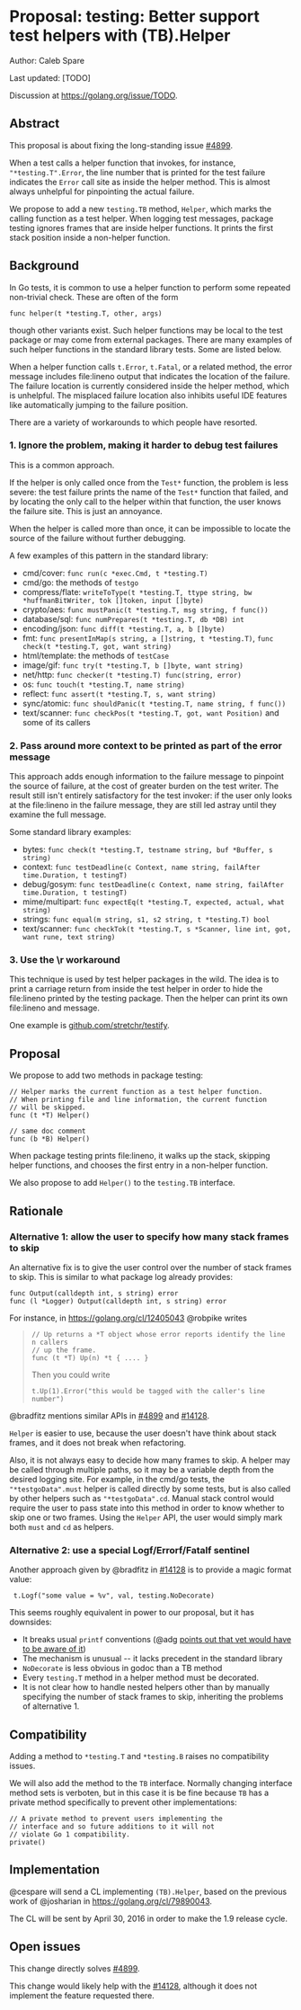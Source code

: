 # Proposal: testing: Better support test helpers with (TB).Helper

Author: Caleb Spare

Last updated: [TODO]

Discussion at https://golang.org/issue/TODO.

## Abstract

This proposal is about fixing the long-standing issue
[#4899](https://golang.org/issue/4899).

When a test calls a helper function that invokes, for instance, `"*testing.T".Error`,
the line number that is printed for the test failure indicates the `Error` call
site as inside the helper method. This is almost always unhelpful for pinpointing the actual failure.

We propose to add a new `testing.TB` method, `Helper`, which marks the calling function as a
test helper. When logging test messages, package testing ignores frames that are
inside helper functions. It prints the first stack position
inside a non-helper function.

## Background

In Go tests, it is common to use a helper function to perform some repeated
non-trivial check. These are often of the form

    func helper(t *testing.T, other, args)

though other variants exist. Such helper functions may be local to the test
package or may come from external packages. There are many examples of such
helper functions in the standard library tests. Some are listed below.

When a helper function calls `t.Error`, `t.Fatal`, or a related method, the
error message includes file:lineno output that indicates the location of the failure.
The failure location is currently considered inside the helper method, which is unhelpful.
The misplaced failure location also inhibits useful IDE features like
automatically jumping to the failure position.

There are a variety of workarounds to which people have resorted.

### 1. Ignore the problem, making it harder to debug test failures

This is a common approach.

If the helper is only called once from the `Test*`
function, the problem is less severe: the test failure prints the name of
the `Test*` function that failed, and by locating the only call to the helper
within that function, the user knows the failure site. This is just an annoyance.

When the helper is called more than once, it
can be impossible to locate the source of the failure without further debugging.

A few examples of this pattern in the standard library:

- cmd/cover: `func run(c *exec.Cmd, t *testing.T)`
- cmd/go: the methods of `testgo`
- compress/flate: `writeToType(t *testing.T, ttype string, bw *huffmanBitWriter, tok []token, input []byte)`
- crypto/aes: `func mustPanic(t *testing.T, msg string, f func())`
- database/sql: `func numPrepares(t *testing.T, db *DB) int`
- encoding/json: `func diff(t *testing.T, a, b []byte)`
- fmt: `func presentInMap(s string, a []string, t *testing.T)`, `func check(t *testing.T, got, want string)`
- html/template: the methods of `testCase`
- image/gif: `func try(t *testing.T, b []byte, want string)`
- net/http: `func checker(t *testing.T) func(string, error)`
- os: `func touch(t *testing.T, name string)`
- reflect: `func assert(t *testing.T, s, want string)`
- sync/atomic: `func shouldPanic(t *testing.T, name string, f func())`
- text/scanner: `func checkPos(t *testing.T, got, want Position)` and some of
  its callers

### 2. Pass around more context to be printed as part of the error message

This approach adds enough information to the failure message to
pinpoint the source of failure, at the cost of greater burden on the test writer.
The result still isn't entirely satisfactory for the test invoker: if the user
only looks at the file:lineno in the failure message, they are still led astray
until they examine the full message.

Some standard library examples:

- bytes: `func check(t *testing.T, testname string, buf *Buffer, s string)`
- context: `func testDeadline(c Context, name string, failAfter time.Duration, t testingT)`
- debug/gosym: `func testDeadline(c Context, name string, failAfter time.Duration, t testingT)`
- mime/multipart: `func expectEq(t *testing.T, expected, actual, what string)`
- strings: `func equal(m string, s1, s2 string, t *testing.T) bool`
- text/scanner: `func checkTok(t *testing.T, s *Scanner, line int, got, want rune, text string)`

### 3. Use the \r workaround

This technique is used by test helper packages in the wild. The idea is to print
a carriage return from inside the test helper in order to hide the file:lineno
printed by the testing package. Then the helper can print its own file:lineno
and message.

One example is
[github.com/stretchr/testify](https://github.com/stretchr/testify/blob/2402e8e7a02fc811447d11f881aa9746cdc57983/assert/assertions.go#L226).

## Proposal

We propose to add two methods in package testing:

    // Helper marks the current function as a test helper function.
    // When printing file and line information, the current function
    // will be skipped.
    func (t *T) Helper()

    // same doc comment
    func (b *B) Helper()

When package testing prints file:lineno, it walks up the stack, skipping helper
functions, and chooses the first entry in a non-helper function.

We also propose to add `Helper()` to the `testing.TB` interface.

## Rationale

### Alternative 1: allow the user to specify how many stack frames to skip

An alternative fix is to give the user control over
the number of stack frames to skip. This is similar to what package log already
provides:

    func Output(calldepth int, s string) error
    func (l *Logger) Output(calldepth int, s string) error

For instance, in https://golang.org/cl/12405043 @robpike writes

>     // Up returns a *T object whose error reports identify the line n callers
>     // up the frame.
>     func (t *T) Up(n) *t { .... }
> 
> Then you could write
> 
>     t.Up(1).Error("this would be tagged with the caller's line number")

@bradfitz mentions similar APIs in [#4899](https://golang.org/issue/4899) and
[#14128](https://golang.org/issue/14128).

`Helper` is easier to use, because the user doesn't have think about stack
frames, and it does not break when refactoring.

Also, it is not always easy to decide how many frames to skip. A helper
may be called through multiple paths, so it may be a variable depth from
the desired logging site. For example, in the cmd/go tests, the
`"*testgoData".must` helper is called directly by some tests, but is also called
by other helpers such as `"*testgoData".cd`. Manual stack control would require the user to pass
state into this method in order to know whether to skip one or two frames.
Using the `Helper` API, the user would simply mark both `must` and
`cd` as helpers.

### Alternative 2: use a special Logf/Errorf/Fatalf sentinel

Another approach given by @bradfitz in
[#14128](https://github.com/golang/go/issues/14128#issuecomment-176254702)
is to provide a magic format value:

     t.Logf("some value = %v", val, testing.NoDecorate)

This seems roughly equivalent in power to our proposal, but it has downsides:

* It breaks usual `printf` conventions (@adg [points out that vet would have to
  be aware of
  it](https://github.com/golang/go/issues/14128#issuecomment-176456878))
* The mechanism is unusual -- it lacks precedent in the standard library
* `NoDecorate` is less obvious in godoc than a TB method
* Every `testing.T` method in a helper method must be decorated.
* It is not clear how to handle nested helpers other than by manually
  specifying the number of stack frames to skip, inheriting the problems of alternative 1.

## Compatibility

Adding a method to `*testing.T` and `*testing.B` raises no compatibility issues.

We will also add the method to the `TB` interface. Normally changing interface
method sets is verboten, but in this case it is be fine because `TB` has a
private method specifically to prevent other implementations:

    // A private method to prevent users implementing the
    // interface and so future additions to it will not
    // violate Go 1 compatibility.
    private()

## Implementation

@cespare will send a CL implementing `(TB).Helper`, based on the previous work
of @josharian in https://golang.org/cl/79890043.

The CL will be sent by April 30, 2016 in order to make the 1.9 release cycle.

## Open issues

This change directly solves [#4899](https://golang.org/issue/4899).

This change would likely help with the [#14128](https://golang.org/issue/14128),
although it does not implement the feature requested there.
